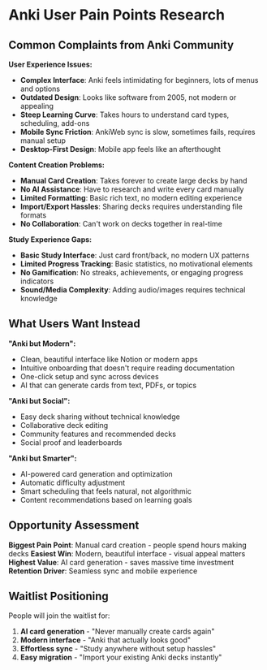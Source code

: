 # Anki User Pain Points Research

## Common Complaints from Anki Community

**User Experience Issues:**
- **Complex Interface**: Anki feels intimidating for beginners, lots of menus and options
- **Outdated Design**: Looks like software from 2005, not modern or appealing
- **Steep Learning Curve**: Takes hours to understand card types, scheduling, add-ons
- **Mobile Sync Friction**: AnkiWeb sync is slow, sometimes fails, requires manual setup
- **Desktop-First Design**: Mobile app feels like an afterthought

**Content Creation Problems:**
- **Manual Card Creation**: Takes forever to create large decks by hand
- **No AI Assistance**: Have to research and write every card manually
- **Limited Formatting**: Basic rich text, no modern editing experience
- **Import/Export Hassles**: Sharing decks requires understanding file formats
- **No Collaboration**: Can't work on decks together in real-time

**Study Experience Gaps:**
- **Basic Study Interface**: Just card front/back, no modern UX patterns
- **Limited Progress Tracking**: Basic statistics, no motivational elements
- **No Gamification**: No streaks, achievements, or engaging progress indicators
- **Sound/Media Complexity**: Adding audio/images requires technical knowledge

## What Users Want Instead

**"Anki but Modern":**
- Clean, beautiful interface like Notion or modern apps
- Intuitive onboarding that doesn't require reading documentation
- One-click setup and sync across devices
- AI that can generate cards from text, PDFs, or topics

**"Anki but Social":**
- Easy deck sharing without technical knowledge
- Collaborative deck editing
- Community features and recommended decks
- Social proof and leaderboards

**"Anki but Smarter":**
- AI-powered card generation and optimization
- Automatic difficulty adjustment
- Smart scheduling that feels natural, not algorithmic
- Content recommendations based on learning goals

## Opportunity Assessment

**Biggest Pain Point**: Manual card creation - people spend hours making decks
**Easiest Win**: Modern, beautiful interface - visual appeal matters
**Highest Value**: AI card generation - saves massive time investment
**Retention Driver**: Seamless sync and mobile experience

## Waitlist Positioning

People will join the waitlist for:
1. **AI card generation** - "Never manually create cards again"
2. **Modern interface** - "Anki that actually looks good"
3. **Effortless sync** - "Study anywhere without setup hassles"
4. **Easy migration** - "Import your existing Anki decks instantly"